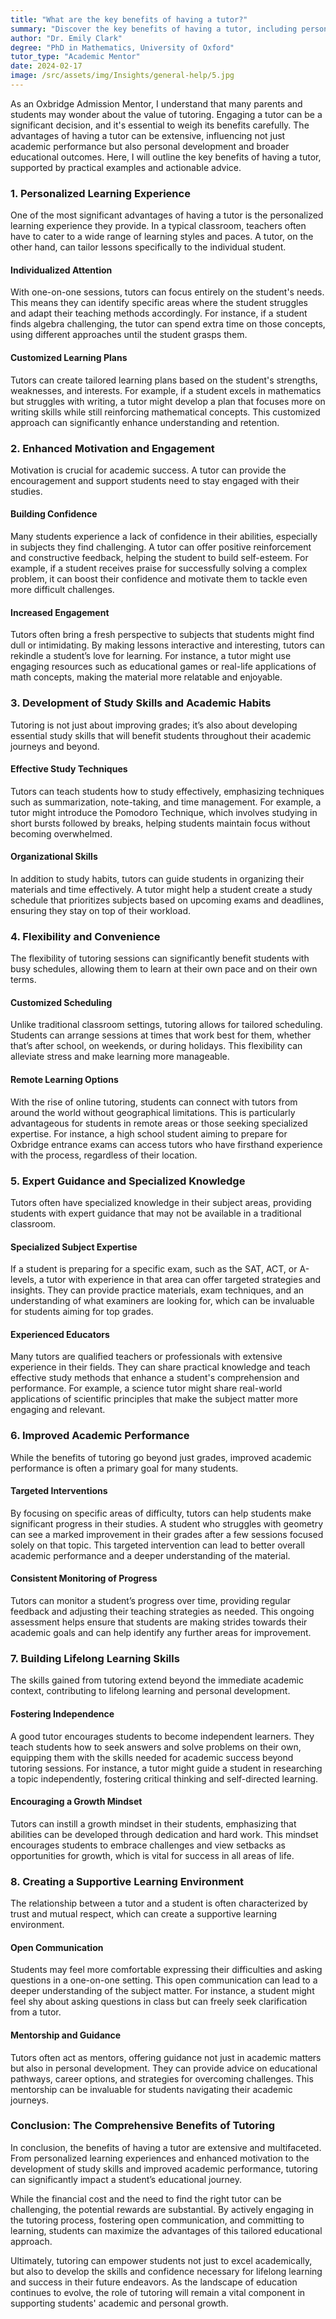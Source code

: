 ```yaml
---
title: "What are the key benefits of having a tutor?"
summary: "Discover the key benefits of having a tutor, including personalized learning, improved academic performance, and enhanced personal development."
author: "Dr. Emily Clark"
degree: "PhD in Mathematics, University of Oxford"
tutor_type: "Academic Mentor"
date: 2024-02-17
image: /src/assets/img/Insights/general-help/5.jpg
---
```


As an Oxbridge Admission Mentor, I understand that many parents and students may wonder about the value of tutoring. Engaging a tutor can be a significant decision, and it's essential to weigh its benefits carefully. The advantages of having a tutor can be extensive, influencing not just academic performance but also personal development and broader educational outcomes. Here, I will outline the key benefits of having a tutor, supported by practical examples and actionable advice.

### 1. Personalized Learning Experience

One of the most significant advantages of having a tutor is the personalized learning experience they provide. In a typical classroom, teachers often have to cater to a wide range of learning styles and paces. A tutor, on the other hand, can tailor lessons specifically to the individual student.

#### Individualized Attention

With one-on-one sessions, tutors can focus entirely on the student's needs. This means they can identify specific areas where the student struggles and adapt their teaching methods accordingly. For instance, if a student finds algebra challenging, the tutor can spend extra time on those concepts, using different approaches until the student grasps them.

#### Customized Learning Plans

Tutors can create tailored learning plans based on the student's strengths, weaknesses, and interests. For example, if a student excels in mathematics but struggles with writing, a tutor might develop a plan that focuses more on writing skills while still reinforcing mathematical concepts. This customized approach can significantly enhance understanding and retention.

### 2. Enhanced Motivation and Engagement

Motivation is crucial for academic success. A tutor can provide the encouragement and support students need to stay engaged with their studies.

#### Building Confidence

Many students experience a lack of confidence in their abilities, especially in subjects they find challenging. A tutor can offer positive reinforcement and constructive feedback, helping the student to build self-esteem. For example, if a student receives praise for successfully solving a complex problem, it can boost their confidence and motivate them to tackle even more difficult challenges.

#### Increased Engagement

Tutors often bring a fresh perspective to subjects that students might find dull or intimidating. By making lessons interactive and interesting, tutors can rekindle a student’s love for learning. For instance, a tutor might use engaging resources such as educational games or real-life applications of math concepts, making the material more relatable and enjoyable.

### 3. Development of Study Skills and Academic Habits

Tutoring is not just about improving grades; it’s also about developing essential study skills that will benefit students throughout their academic journeys and beyond.

#### Effective Study Techniques

Tutors can teach students how to study effectively, emphasizing techniques such as summarization, note-taking, and time management. For example, a tutor might introduce the Pomodoro Technique, which involves studying in short bursts followed by breaks, helping students maintain focus without becoming overwhelmed.

#### Organizational Skills

In addition to study habits, tutors can guide students in organizing their materials and time effectively. A tutor might help a student create a study schedule that prioritizes subjects based on upcoming exams and deadlines, ensuring they stay on top of their workload.

### 4. Flexibility and Convenience

The flexibility of tutoring sessions can significantly benefit students with busy schedules, allowing them to learn at their own pace and on their own terms.

#### Customized Scheduling

Unlike traditional classroom settings, tutoring allows for tailored scheduling. Students can arrange sessions at times that work best for them, whether that’s after school, on weekends, or during holidays. This flexibility can alleviate stress and make learning more manageable.

#### Remote Learning Options

With the rise of online tutoring, students can connect with tutors from around the world without geographical limitations. This is particularly advantageous for students in remote areas or those seeking specialized expertise. For instance, a high school student aiming to prepare for Oxbridge entrance exams can access tutors who have firsthand experience with the process, regardless of their location.

### 5. Expert Guidance and Specialized Knowledge

Tutors often have specialized knowledge in their subject areas, providing students with expert guidance that may not be available in a traditional classroom.

#### Specialized Subject Expertise

If a student is preparing for a specific exam, such as the SAT, ACT, or A-levels, a tutor with experience in that area can offer targeted strategies and insights. They can provide practice materials, exam techniques, and an understanding of what examiners are looking for, which can be invaluable for students aiming for top grades.

#### Experienced Educators

Many tutors are qualified teachers or professionals with extensive experience in their fields. They can share practical knowledge and teach effective study methods that enhance a student's comprehension and performance. For example, a science tutor might share real-world applications of scientific principles that make the subject matter more engaging and relevant.

### 6. Improved Academic Performance

While the benefits of tutoring go beyond just grades, improved academic performance is often a primary goal for many students.

#### Targeted Interventions

By focusing on specific areas of difficulty, tutors can help students make significant progress in their studies. A student who struggles with geometry can see a marked improvement in their grades after a few sessions focused solely on that topic. This targeted intervention can lead to better overall academic performance and a deeper understanding of the material.

#### Consistent Monitoring of Progress

Tutors can monitor a student’s progress over time, providing regular feedback and adjusting their teaching strategies as needed. This ongoing assessment helps ensure that students are making strides towards their academic goals and can help identify any further areas for improvement.

### 7. Building Lifelong Learning Skills

The skills gained from tutoring extend beyond the immediate academic context, contributing to lifelong learning and personal development.

#### Fostering Independence

A good tutor encourages students to become independent learners. They teach students how to seek answers and solve problems on their own, equipping them with the skills needed for academic success beyond tutoring sessions. For instance, a tutor might guide a student in researching a topic independently, fostering critical thinking and self-directed learning.

#### Encouraging a Growth Mindset

Tutors can instill a growth mindset in their students, emphasizing that abilities can be developed through dedication and hard work. This mindset encourages students to embrace challenges and view setbacks as opportunities for growth, which is vital for success in all areas of life.

### 8. Creating a Supportive Learning Environment

The relationship between a tutor and a student is often characterized by trust and mutual respect, which can create a supportive learning environment.

#### Open Communication

Students may feel more comfortable expressing their difficulties and asking questions in a one-on-one setting. This open communication can lead to a deeper understanding of the subject matter. For instance, a student might feel shy about asking questions in class but can freely seek clarification from a tutor.

#### Mentorship and Guidance

Tutors often act as mentors, offering guidance not just in academic matters but also in personal development. They can provide advice on educational pathways, career options, and strategies for overcoming challenges. This mentorship can be invaluable for students navigating their academic journeys.

### Conclusion: The Comprehensive Benefits of Tutoring

In conclusion, the benefits of having a tutor are extensive and multifaceted. From personalized learning experiences and enhanced motivation to the development of study skills and improved academic performance, tutoring can significantly impact a student’s educational journey. 

While the financial cost and the need to find the right tutor can be challenging, the potential rewards are substantial. By actively engaging in the tutoring process, fostering open communication, and committing to learning, students can maximize the advantages of this tailored educational approach.

Ultimately, tutoring can empower students not just to excel academically, but also to develop the skills and confidence necessary for lifelong learning and success in their future endeavors. As the landscape of education continues to evolve, the role of tutoring will remain a vital component in supporting students' academic and personal growth.
    